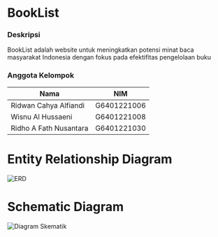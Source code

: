 # BookList
  
### Deskripsi
BookList adalah website untuk meningkatkan potensi minat baca masyarakat Indonesia 
dengan fokus pada efektifitas pengelolaan buku

### Anggota Kelompok
| Nama          | NIM |
| ------------- | ------------- |
| Ridwan Cahya Alfiandi  | G6401221006 |
| Wisnu Al Hussaeni  | G6401221008  |
| Ridho A Fath Nusantara | G6401221030|


# Entity Relationship Diagram
![ERD](https://github.com/ridhoalfathnusantara/Booklist/assets/142669331/5ac3774e-4031-4440-9d2e-faeca19b5f7a)

# Schematic Diagram
![Diagram Skematik](https://github.com/ridhoalfathnusantara/Booklist/assets/142669331/9f276074-8153-40a6-8205-b7453f96aba5)
